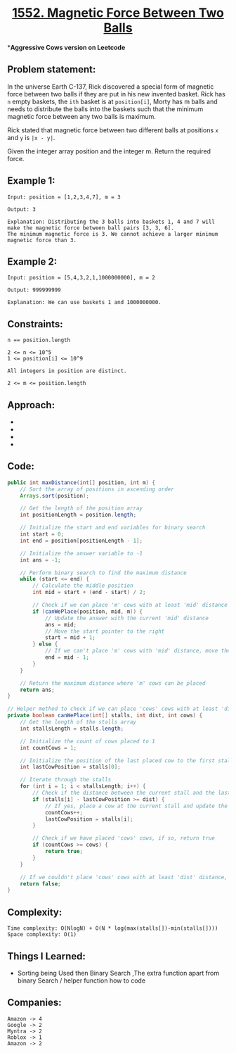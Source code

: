 <h1 align="center"><a href="" target="_blank">1552. Magnetic Force Between Two Balls</a></h1>

***Aggressive Cows version on Leetcode**

## Problem statement:
In the universe Earth C-137, Rick discovered a special form of magnetic force between two balls if they are put in his new invented basket. Rick has `n` empty baskets, 
the `ith` basket is at `position[i]`, Morty has m balls and needs to distribute the balls into the baskets such that the minimum magnetic force between any two balls is maximum.

Rick stated that magnetic force between two different balls at positions `x` and `y` is `|x - y|`.

Given the integer array position and the integer m. Return the required force.


## Example 1:

```
Input: position = [1,2,3,4,7], m = 3

Output: 3

Explanation: Distributing the 3 balls into baskets 1, 4 and 7 will make the magnetic force between ball pairs [3, 3, 6].
The minimum magnetic force is 3. We cannot achieve a larger minimum magnetic force than 3.

```

## Example 2:

```
Input: position = [5,4,3,2,1,1000000000], m = 2

Output: 999999999

Explanation: We can use baskets 1 and 1000000000.
```




## Constraints:

```
n == position.length

2 <= n <= 10^5
1 <= position[i] <= 10^9

All integers in position are distinct.

2 <= m <= position.length
```


 

## Approach:

- 
  
- 
  
-
  
- 



## Code: 

```java
public int maxDistance(int[] position, int m) {
    // Sort the array of positions in ascending order
    Arrays.sort(position);

    // Get the length of the position array
    int positionLength = position.length;

    // Initialize the start and end variables for binary search
    int start = 0;
    int end = position[positionLength - 1];

    // Initialize the answer variable to -1
    int ans = -1;

    // Perform binary search to find the maximum distance
    while (start <= end) {
        // Calculate the middle position
        int mid = start + (end - start) / 2;

        // Check if we can place 'm' cows with at least 'mid' distance between them
        if (canWePlace(position, mid, m)) {
            // Update the answer with the current 'mid' distance
            ans = mid;
            // Move the start pointer to the right
            start = mid + 1;
        } else {
            // If we can't place 'm' cows with 'mid' distance, move the end pointer to the left
            end = mid - 1;
        }
    }

    // Return the maximum distance where 'm' cows can be placed
    return ans;
}

// Helper method to check if we can place 'cows' cows with at least 'dist' distance between them
private boolean canWePlace(int[] stalls, int dist, int cows) {
    // Get the length of the stalls array
    int stallsLength = stalls.length;

    // Initialize the count of cows placed to 1
    int countCows = 1;

    // Initialize the position of the last placed cow to the first stall
    int lastCowPosition = stalls[0];

    // Iterate through the stalls
    for (int i = 1; i < stallsLength; i++) {
        // Check if the distance between the current stall and the last placed cow is at least 'dist'
        if (stalls[i] - lastCowPosition >= dist) {
            // If yes, place a cow at the current stall and update the last placed cow's position
            countCows++;
            lastCowPosition = stalls[i];
        }

        // Check if we have placed 'cows' cows, if so, return true
        if (countCows >= cows) {
            return true;
        }
    }

    // If we couldn't place 'cows' cows with at least 'dist' distance, return false
    return false;
}


```






## Complexity:

```
Time complexity: O(NlogN) + O(N * log(max(stalls[])-min(stalls[]))) 
Space complexity: O(1)
```

## Things I Learned:

- Sorting being Used then Binary Search ,The extra function apart from binary Search / helper function how to code 
  


## Companies:

```
Amazon -> 4
Google -> 2
Myntra -> 2
Roblox -> 1
Amazon -> 2
```





